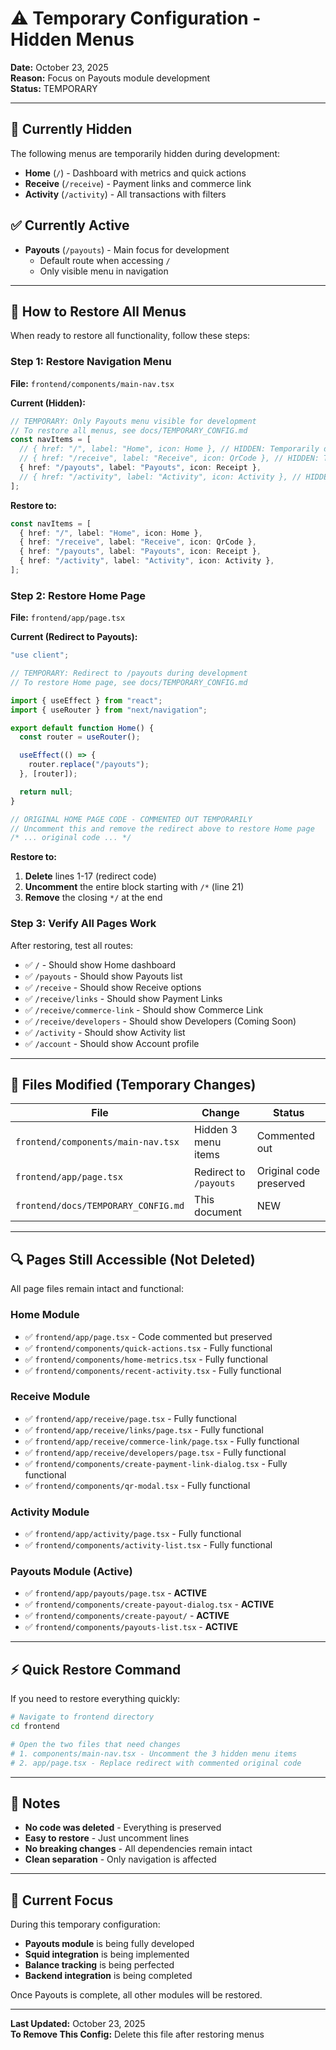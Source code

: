 # ⚠️ Temporary Configuration - Hidden Menus

**Date:** October 23, 2025  
**Reason:** Focus on Payouts module development  
**Status:** TEMPORARY

---

## 🚫 Currently Hidden

The following menus are temporarily hidden during development:

- **Home** (`/`) - Dashboard with metrics and quick actions
- **Receive** (`/receive`) - Payment links and commerce link
- **Activity** (`/activity`) - All transactions with filters

## ✅ Currently Active

- **Payouts** (`/payouts`) - Main focus for development
  - Default route when accessing `/`
  - Only visible menu in navigation

---

## 🔄 How to Restore All Menus

When ready to restore all functionality, follow these steps:

### Step 1: Restore Navigation Menu

**File:** `frontend/components/main-nav.tsx`

**Current (Hidden):**

```typescript
// TEMPORARY: Only Payouts menu visible for development
// To restore all menus, see docs/TEMPORARY_CONFIG.md
const navItems = [
  // { href: "/", label: "Home", icon: Home }, // HIDDEN: Temporarily disabled
  // { href: "/receive", label: "Receive", icon: QrCode }, // HIDDEN: Temporarily disabled
  { href: "/payouts", label: "Payouts", icon: Receipt },
  // { href: "/activity", label: "Activity", icon: Activity }, // HIDDEN: Temporarily disabled
];
```

**Restore to:**

```typescript
const navItems = [
  { href: "/", label: "Home", icon: Home },
  { href: "/receive", label: "Receive", icon: QrCode },
  { href: "/payouts", label: "Payouts", icon: Receipt },
  { href: "/activity", label: "Activity", icon: Activity },
];
```

### Step 2: Restore Home Page

**File:** `frontend/app/page.tsx`

**Current (Redirect to Payouts):**

```typescript
"use client";

// TEMPORARY: Redirect to /payouts during development
// To restore Home page, see docs/TEMPORARY_CONFIG.md

import { useEffect } from "react";
import { useRouter } from "next/navigation";

export default function Home() {
  const router = useRouter();

  useEffect(() => {
    router.replace("/payouts");
  }, [router]);

  return null;
}

// ORIGINAL HOME PAGE CODE - COMMENTED OUT TEMPORARILY
// Uncomment this and remove the redirect above to restore Home page
/* ... original code ... */
```

**Restore to:**

1. **Delete** lines 1-17 (redirect code)
2. **Uncomment** the entire block starting with `/*` (line 21)
3. **Remove** the closing `*/` at the end

### Step 3: Verify All Pages Work

After restoring, test all routes:

- ✅ `/` - Should show Home dashboard
- ✅ `/payouts` - Should show Payouts list
- ✅ `/receive` - Should show Receive options
- ✅ `/receive/links` - Should show Payment Links
- ✅ `/receive/commerce-link` - Should show Commerce Link
- ✅ `/receive/developers` - Should show Developers (Coming Soon)
- ✅ `/activity` - Should show Activity list
- ✅ `/account` - Should show Account profile

---

## 📁 Files Modified (Temporary Changes)

| File                                | Change                 | Status                  |
| ----------------------------------- | ---------------------- | ----------------------- |
| `frontend/components/main-nav.tsx`  | Hidden 3 menu items    | Commented out           |
| `frontend/app/page.tsx`             | Redirect to `/payouts` | Original code preserved |
| `frontend/docs/TEMPORARY_CONFIG.md` | This document          | NEW                     |

---

## 🔍 Pages Still Accessible (Not Deleted)

All page files remain intact and functional:

### Home Module

- ✅ `frontend/app/page.tsx` - Code commented but preserved
- ✅ `frontend/components/quick-actions.tsx` - Fully functional
- ✅ `frontend/components/home-metrics.tsx` - Fully functional
- ✅ `frontend/components/recent-activity.tsx` - Fully functional

### Receive Module

- ✅ `frontend/app/receive/page.tsx` - Fully functional
- ✅ `frontend/app/receive/links/page.tsx` - Fully functional
- ✅ `frontend/app/receive/commerce-link/page.tsx` - Fully functional
- ✅ `frontend/app/receive/developers/page.tsx` - Fully functional
- ✅ `frontend/components/create-payment-link-dialog.tsx` - Fully functional
- ✅ `frontend/components/qr-modal.tsx` - Fully functional

### Activity Module

- ✅ `frontend/app/activity/page.tsx` - Fully functional
- ✅ `frontend/components/activity-list.tsx` - Fully functional

### Payouts Module (Active)

- ✅ `frontend/app/payouts/page.tsx` - **ACTIVE**
- ✅ `frontend/components/create-payout-dialog.tsx` - **ACTIVE**
- ✅ `frontend/components/create-payout/` - **ACTIVE**
- ✅ `frontend/components/payouts-list.tsx` - **ACTIVE**

---

## ⚡ Quick Restore Command

If you need to restore everything quickly:

```bash
# Navigate to frontend directory
cd frontend

# Open the two files that need changes
# 1. components/main-nav.tsx - Uncomment the 3 hidden menu items
# 2. app/page.tsx - Replace redirect with commented original code
```

---

## 📝 Notes

- **No code was deleted** - Everything is preserved
- **Easy to restore** - Just uncomment lines
- **No breaking changes** - All dependencies remain intact
- **Clean separation** - Only navigation is affected

---

## 🎯 Current Focus

During this temporary configuration:

- **Payouts module** is being fully developed
- **Squid integration** is being implemented
- **Balance tracking** is being perfected
- **Backend integration** is being completed

Once Payouts is complete, all other modules will be restored.

---

**Last Updated:** October 23, 2025  
**To Remove This Config:** Delete this file after restoring menus
